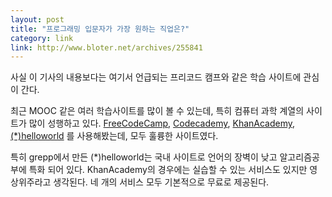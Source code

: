 ```yaml
---
layout: post
title: "프로그래밍 입문자가 가장 원하는 직업은?"
category: link
link: http://www.bloter.net/archives/255841
---
```


사실 이 기사의 내용보다는 여기서 언급되는 프리코드 캠프와 같은 학습 사이트에 관심이 간다.

최근 MOOC 같은 여러 학습사이트를 많이 볼 수 있는데, 특히 컴퓨터 과학 계열의 사이트가 많이 성행하고 있다. [FreeCodeCamp](https://www.freecodecamp.com/), [Codecademy](https://www.codecademy.com/), [KhanAcademy](https://www.khanacademy.org/), [(\*)helloworld](http://tryhelloworld.co.kr/) 를 사용해봤는데, 모두 훌륭한 사이트였다.

특히 grepp에서 만든 (\*)helloworld는 국내 사이트로 언어의 장벽이 낮고 알고리즘공부에 특화 되어 있다. KhanAcademy의 경우에는 실습할 수 있는 서비스도 있지만 영상위주라고 생각된다. 네 개의 서비스 모두 기본적으로 무료로 제공된다.

